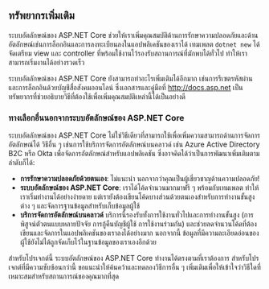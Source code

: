 ## ทรัพยากรเพิ่มเติม

ระบบอัตลักษณ์ของ ASP.NET Core ช่วยให้เราเพิ่มคุณสมบัติด้านการรักษาความปลอดภัยและด้านอัตลักษณ์เช่นการล็อกอินและการลงทะเบียนลงในแอปพลิเคชันของเราได้ เทมเพลต `dotnet new` ได้จัดเตรียม view และ controller ที่พร้อมใช้งานไว้รองรับสถานการณ์ที่มักพบได้ทั่วไป ทำให้เราสามารถเริ่มงานได้อย่างรวดเร็ว

ระบบอัตลักษณ์ของ ASP.NET Core ยังสามารถทำอะไรเพิ่มเติมได้อีกมาก เช่นการรีเซตรหัสผ่านและการล็อกอินด้วยบัญชีสื่อสังคมออนไลน์ ซึ่งเอกสารและคู่มือที่ http://docs.asp.net เป็นทรัพยากรที่ช่วยอธิบายวิธีที่ต้องใช้เพื่อเพิ่มคุณสมบัติเหล่านี้ได้เป็นอย่างดี

### ทางเลือกอื่นนอกจากระบบอัตลักษณ์ของ ASP.NET Core

ระบบอัตลักษณ์ของ ASP.NET Core ไม่ใช่วิธีเดียวที่สามารถใช้เพื่อเพิ่มความสามารถด้านการจัดการอัตลักษณ์ได้ วิธีอื่น ๆ เช่นการใช้บริการจัดการอัตลักษณ์บนคลาวด์ เช่น Azure Active Directory B2C หรือ Okta เพื่อจัดการอัตลักษณ์สำหรับแอปพลิเคชัน ซึ่งอาจคิดได้ว่าเป็นการพัฒนาเพิ่มเติมตามลำดับก็ได้:

* **การรักษาความปลอดภัยด้วยตนเอง**: ไม่แนะนำ นอกจากว่าคุณเป็นผู้เชี่ยวชาญด้านความปลอดภัย!
* **ระบบอัตลักษณ์ของ ASP.NET Core**:  เราได้โค้ดจำนวนมากมาฟรี ๆ พร้อมกับเทมเพลต ทำให้เราเริ่มทำงานได้อย่างง่ายดาย แต่เรายังต้องเขียนโค้ดบางส่วนด้วยตนเองสำหรับการทำงานขั้นสูงต่าง ๆ และจัดการฐานข้อมูลสำหรับเก็บข้อมูลผู้ใช้
* **บริการจัดการอัตลักษณ์บนคลาวด์** บริการนี้รองรับทั้งการใช้งานทั่วไปและการทำงานขั้นสูง (การพิสูจน์ตัวตนแบบหลายปัจจัย การกู้คืนบัญชีผู้ใช้ การใช้งานร่วมกัน) และช่วยลดจำนวนโค้ดที่ต้องเขียนและจัดการในแอปพลิเคชันของเราลงได้อย่างมาก นอกจากนี้ ข้อมูลที่มีความละเอียดอ่อนของผู้ใช้ยังไม่ได้ถูกจัดเก็บไว้ในฐานข้อมูลของเราเองอีกด้วย

สำหรับโปรเจกต์นี้ ระบบอัตลักษณ์ของ ASP.NET Core ทำงานได้ตรงตามที่เราต้องการ สำหรับโปรเจกต์ที่มีความซับซ้อนกว่านี้ ขอแนะนำให้ค้นคว้าและทดลองวิธีการอื่น ๆ เพิ่มเติมเพื่อให้เข้าใจว่าวิธีใดที่เหมาะสมสำหรับสถานการณ์ของคุณมากที่สุด
